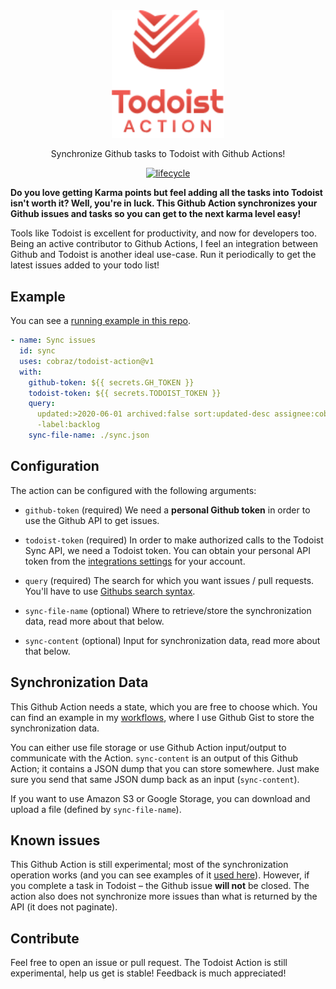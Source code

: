 <div align="center">
  <img width="180" src="./.github/assets/header.svg" alt="Todoist Githug Action">
  
  Synchronize Github tasks to Todoist with Github Actions!

[![lifecycle](https://img.shields.io/badge/lifecycle-experimental-orange.svg)](https://www.tidyverse.org/lifecycle/#experimental)

</div>

**Do you love getting Karma points but feel adding all the tasks into Todoist
isn't worth it? Well, you're in luck. This Github Action synchronizes your
Github issues and tasks so you can get to the next karma level easy!**

Tools like Todoist is excellent for productivity, and now for developers too.
Being an active contributor to Github Actions, I feel an integration between
Github and Todoist is another ideal use-case. Run it periodically to get the
latest issues added to your todo list!

## Example

You can see a [running example in this repo][workflows].

```yml
- name: Sync issues
  id: sync
  uses: cobraz/todoist-action@v1
  with:
    github-token: ${{ secrets.GH_TOKEN }}
    todoist-token: ${{ secrets.TODOIST_TOKEN }}
    query:
      updated:>2020-06-01 archived:false sort:updated-desc assignee:cobraz
      -label:backlog
    sync-file-name: ./sync.json
```

## Configuration

The action can be configured with the following arguments:

- `github-token` (required) We need a **personal Github token** in order to use
  the Github API to get issues.

- `todoist-token` (required) In order to make authorized calls to the Todoist
  Sync API, we need a Todoist token. You can obtain your personal API token from
  the [integrations settings](https://todoist.com/prefs/integrations) for your
  account.

- `query` (required) The search for which you want issues / pull requests.
  You'll have to use [Githubs search syntax][search-syntax].

- `sync-file-name` (optional) Where to retrieve/store the synchronization data,
  read more about that below.

- `sync-content` (optional) Input for synchronization data, read more about that
  below.

## Synchronization Data

This Github Action needs a state, which you are free to choose which. You can
find an example in my [workflows][], where I use Github Gist to store the
synchronization data.

You can either use file storage or use Github Action input/output to communicate
with the Action. `sync-content` is an output of this Github Action; it contains
a JSON dump that you can store somewhere. Just make sure you send that same JSON
dump back as an input (`sync-content`).

If you want to use Amazon S3 or Google Storage, you can download and upload a
file (defined by `sync-file-name`).

## Known issues

This Github Action is still experimental; most of the synchronization operation
works (and you can see examples of it [used here][actions]). However, if you
complete a task in Todoist – the Github issue **will not** be closed. The action
also does not synchronize more issues than what is returned by the API (it does
not paginate).

## Contribute

Feel free to open an issue or pull request. The Todoist Action is still
experimental, help us get is stable! Feedback is much appreciated!

[workflows]: ./.github/workflows/schedule.yml
[actions]: https://github.com/cobraz/todoist-action/actions
[search-syntax]:
  https://docs.github.com/en/github/searching-for-information-on-github/understanding-the-search-syntax
